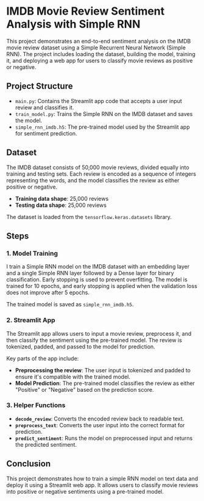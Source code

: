# IMDB Movie Review Sentiment Analysis with Simple RNN

This project demonstrates an end-to-end sentiment analysis on the IMDB movie review dataset using a Simple Recurrent Neural Network (Simple RNN). The project includes loading the dataset, building the model, training it, and deploying a web app for users to classify movie reviews as positive or negative.

## Project Structure

- `main.py`: Contains the Streamlit app code that accepts a user input review and classifies it.
- `train_model.py`: Trains the Simple RNN on the IMDB dataset and saves the model.
- `simple_rnn_imdb.h5`: The pre-trained model used by the Streamlit app for sentiment prediction.


## Dataset

The IMDB dataset consists of 50,000 movie reviews, divided equally into training and testing sets. Each review is encoded as a sequence of integers representing the words, and the model classifies the review as either positive or negative.

- **Training data shape**: 25,000 reviews
- **Testing data shape**: 25,000 reviews

The dataset is loaded from the `tensorflow.keras.datasets` library.


## Steps

### 1. Model Training

I train a Simple RNN model on the IMDB dataset with an embedding layer and a single Simple RNN layer followed by a Dense layer for binary classification. Early stopping is used to prevent overfitting. The model is trained for 10 epochs, and early stopping is applied when the validation loss does not improve after 5 epochs.

The trained model is saved as `simple_rnn_imdb.h5`.

### 2. Streamlit App

The Streamlit app allows users to input a movie review, preprocess it, and then classify the sentiment using the pre-trained model. The review is tokenized, padded, and passed to the model for prediction.

Key parts of the app include:

- **Preprocessing the review**: The user input is tokenized and padded to ensure it's compatible with the trained model.
- **Model Prediction**: The pre-trained model classifies the review as either "Positive" or "Negative" based on the prediction score.

### 3. Helper Functions

- **`decode_review`**: Converts the encoded review back to readable text.
- **`preprocess_text`**: Converts the user input into the correct format for prediction.
- **`predict_sentiment`**: Runs the model on preprocessed input and returns the predicted sentiment.


## Conclusion

This project demonstrates how to train a simple RNN model on text data and deploy it using a Streamlit web app. It allows users to classify movie reviews into positive or negative sentiments using a pre-trained model.